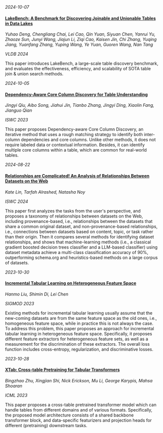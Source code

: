 







*2024-10-07*

#### [LakeBench: A Benchmark for Discovering Joinable and Unionable Tables in Data Lakes](https://dl.acm.org/doi/10.14778/3659437.3659448)

*Yuhao Deng, Chengliang Chai, Lei Cao, Qin Yuan, Siyuan Chen, Yanrui Yu, Zhaoze Sun, Junyi Wang, Jiajun Li, Ziqi Cao, Kaisen Jin, Chi Zhang, Yuqing Jiang, Yuanfang Zhang, Yuping Wang, Ye Yuan, Guoren Wang, Nan Tang*

*VLDB 2024*

This paper introduces LakeBench, a large-scale table discovery benchmark, and evaluates the effectiveness, efficiency, and scalability of SOTA table join & union search methods.


*2024-10-05*

#### [Dependency-Aware Core Column Discovery for Table Understanding](https://link.springer.com/chapter/10.1007/978-3-031-47240-4_9)

*Jingyi Qiu, Aibo Song, Jiahui Jin, Tianbo Zhang, Jingyi Ding, Xiaolin Fang, Jianguo Qian*

*ISWC 2023*

This paper proposes Dependency-aware Core Column Discovery, an iterative method that uses a rough matching strategy to identify both inter-column dependencies and core columns. Unlike other methods, it does not require labeled data or contextual information. Besides, it can identify multiple core columns within a table, which are common for real-world tables.


*2024-08-22*

#### [Relationships are Complicated! An Analysis of Relationships Between Datasets on the Web]()

*Kate Lin, Tarfah Alrashed, Natasha Noy*

*ISWC 2024*

This paper first analyzes the tasks from the user's perspective, and proposes a taxonomy of relationships between datasets on the Web, including provenance-based, i.e., relationships between the datasets that share a common original dataset, and non-provenance-based relationships, i.e., connections between datasets based on content, topic, or task rather than their origin. Then it compares several methods for identifying dataset relationships, and shows that machine-learning methods (i.e., a classical gradient boosted decision trees classifier and a LLM-based classifier) using dataset metadata achieve a multi-class classification accuracy of 90%, outperforming schema.org and heuristics-based methods on a large corpus of datasets.


*2023-10-30*

#### [Incremental Tabular Learning on Heterogeneous Feature Space](https://dl.acm.org/doi/pdf/10.1145/3588698)

*Hanmo Liu, Shimin Di, Lei Chen*

*SIGMOD 2023*

Existing methods for incremental tabular learning usually assume that the new-coming datasets are from the same feature space as the old ones, i.e., homogeneous feature space, while in practice this is not always the case. To address this problem, this paper proposes an approach for incremental tabular learning in heterogeneous feature space. Specifically, it proposes different feature extractors for heterogeneous feature sets, as well as a measurement for the discrimination of these extractors. The overall loss function includes cross-entropy, regularization, and discriminative losses.


*2023-10-28*

#### [XTab: Cross-table Pretraining for Tabular Transformers](https://proceedings.mlr.press/v202/zhu23k.html)

*Bingzhao Zhu, Xingjian Shi, Nick Erickson, Mu Li, George Karypis, Mahsa Shoaran*

*ICML 2023*

This paper proposes a cross-table pretrained transformer model which can handle tables from different domains and of various formats. Specifically, the proposed model architecture consists of a shared backbone transformer block, and data-specific featurizers and projection heads for different (pretraining) downstream tasks.

